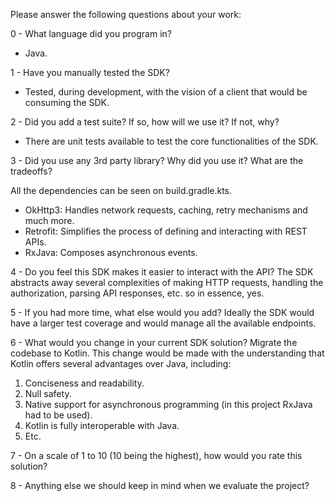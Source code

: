 Please answer the following questions about your work:

0 - What language did you program in?
* Java.

1 - Have you manually tested the SDK?
* Tested, during development, with the vision of a client that would be consuming the SDK.

2 - Did you add a test suite? If so, how will we use it? If not, why?
* There are unit tests available to test the core functionalities of the SDK.

3 - Did you use any 3rd party library? Why did you use it? What are the tradeoffs?

All the dependencies can be seen on build.gradle.kts.
* OkHttp3: Handles network requests, caching, retry mechanisms and much more.
* Retrofit: Simplifies the process of defining and interacting with REST APIs.
* RxJava: Composes asynchronous events.


4 - Do you feel this SDK makes it easier to interact with the API?
The SDK abstracts away several complexities of making HTTP requests, handling the authorization, parsing API responses, etc.
so in essence, yes.

5 - If you had more time, what else would you add?
Ideally the SDK would have a larger test coverage and would manage all the available endpoints.

6 - What would you change in your current SDK solution?
Migrate the codebase to Kotlin.
This change would be made with the understanding that Kotlin offers several advantages over Java, including:
1. Conciseness and readability.
2. Null safety.
3. Native support for asynchronous programming (in this project RxJava had to be used).
4. Kotlin is fully interoperable with Java.
5. Etc.


7 - On a scale of 1 to 10 (10 being the highest), how would you rate this solution?

8 - Anything else we should keep in mind when we evaluate the project?
